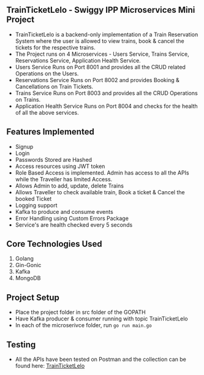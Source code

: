 ## TrainTicketLelo - Swiggy IPP Microservices Mini Project

- TrainTicketLelo is a backend-only implementation of a Train Reservation System where the user is allowed to view trains, book & cancel the tickets for the respective trains.
- The Project runs on 4 Microservices - Users Service, Trains Service, Reservations Service, Application Health Service.
- Users Service Runs on Port 8001 and provides all the CRUD related Operations on the Users.
- Reservations Service Runs on Port 8002 and provides Booking & Cancellations on Train Tickets.
- Trains Service Runs on Port 8003 and provides all the CRUD Operations on Trains.
- Application Health Service Runs on Port 8004 and checks for the health of all the above services.

## Features Implemented

- Signup
- Login
- Passwords Stored are Hashed
- Access resources using JWT token
- Role Based Access is implemented. Admin has access to all the APIs while the Traveller has limited Access.
- Allows Admin to add, update, delete Trains
- Allows Traveller to check available train, Book a ticket & Cancel the booked Ticket
- Logging support
- Kafka to produce and consume events
- Error Handling using Custom Errors Package
- Service's are health checked every 5 seconds

## Core Technologies Used
1. Golang
2. Gin-Gonic
3. Kafka
4. MongoDB

## Project Setup

- Place the project folder in src folder of the GOPATH
- Have Kafka producer & consumer running with topic TrainTicketLelo
- In each of the microserivce folder, run `go run main.go`

## Testing

- All the APIs have been tested on Postman and the collection can be found here: [TrainTicketLelo](https://go.postman.co/workspace/My-Workspace~56369b0b-244a-448f-814c-762e325c0447/collection/20338061-18f32a4d-991b-44ed-8e11-0b586e319bbc?action=share&creator=20338061)

